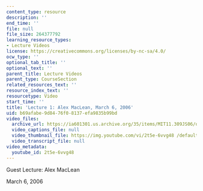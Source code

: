 ```yaml
---
content_type: resource
description: ''
end_time: ''
file: null
file_size: 264377792
learning_resource_types:
- Lecture Videos
license: https://creativecommons.org/licenses/by-nc-sa/4.0/
ocw_type: ''
optional_tab_title: ''
optional_text: ''
parent_title: Lecture Videos
parent_type: CourseSection
related_resources_text: ''
resource_index_text: ''
resourcetype: Video
start_time: ''
title: 'Lecture 1: Alex MacLean, March 6, 2006'
uid: b69afabe-9d84-76f0-8137-efa9835b99bd
video_files:
  archive_url: https://ia601301.us.archive.org/35/items/MIT11.309JS06/ocw-11.309j-06mar2006-220k_512kb.mp4
  video_captions_file: null
  video_thumbnail_file: https://img.youtube.com/vi/2t5e-6vvg48 /default.jpg
  video_transcript_file: null
video_metadata:
  youtube_id: 2t5e-6vvg48
---
```


Guest Lecture: Alex MacLean

March 6, 2006

